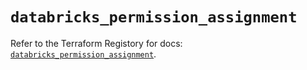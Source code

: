 # `databricks_permission_assignment`

Refer to the Terraform Registory for docs: [`databricks_permission_assignment`](https://registry.terraform.io/providers/databricks/databricks/1.25.0/docs/resources/permission_assignment).
